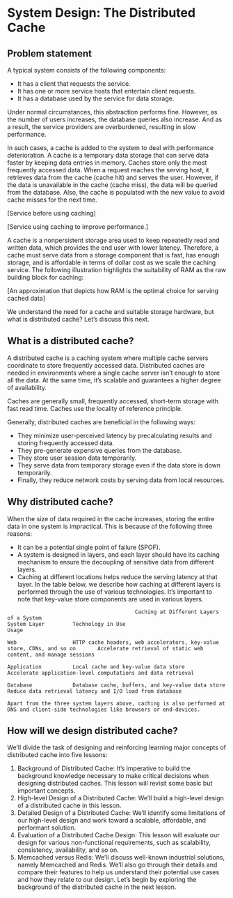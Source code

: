 # System Design: The Distributed Cache
## Problem statement
A typical system consists of the following components:

- It has a client that requests the service.
- It has one or more service hosts that entertain client requests.
- It has a database used by the service for data storage.

Under normal circumstances, this abstraction performs fine. However, as the number of users increases, the database queries also increase. And as a result, the service providers are overburdened, resulting in slow performance.

In such cases, a cache is added to the system to deal with performance deterioration. A cache is a temporary data storage that can serve data faster by keeping data entries in memory. Caches store only the most frequently accessed data. When a request reaches the serving host, it retrieves data from the cache (cache hit) and serves the user. However, if the data is unavailable in the cache (cache miss), the data will be queried from the database. Also, the cache is populated with the new value to avoid cache misses for the next time.

[Service before using caching]

[Service using caching to improve performance.]

A cache is a nonpersistent storage area used to keep repeatedly read and written data, which provides the end user with lower latency. Therefore, a cache must serve data from a storage component that is fast, has enough storage, and is affordable in terms of dollar cost as we scale the caching service. The following illustration highlights the suitability of RAM as the raw building block for caching:

[An approximation that depicts how RAM is the optimal choice for serving cached data]

We understand the need for a cache and suitable storage hardware, but what is distributed cache? Let’s discuss this next.

## What is a distributed cache?
A distributed cache is a caching system where multiple cache servers coordinate to store frequently accessed data. Distributed caches are needed in environments where a single cache server isn’t enough to store all the data. At the same time, it’s scalable and guarantees a higher degree of availability.

Caches are generally small, frequently accessed, short-term storage with fast read time. Caches use the locality of reference principle.

Generally, distributed caches are beneficial in the following ways:

- They minimize user-perceived latency by precalculating results and storing frequently accessed data.
- They pre-generate expensive queries from the database.
- They store user session data temporarily.
- They serve data from temporary storage even if the data store is down temporarily.
- Finally, they reduce network costs by serving data from local resources.

## Why distributed cache?
When the size of data required in the cache increases, storing the entire data in one system is impractical. This is because of the following three reasons:

- It can be a potential single point of failure (SPOF).
- A system is designed in layers, and each layer should have its caching mechanism to ensure the decoupling of sensitive data from different layers.
- Caching at different locations helps reduce the serving latency at that layer.
In the table below, we describe how caching at different layers is performed through the use of various technologies. It’s important to note that key-value store components are used in various layers.

```
                                         Caching at Different Layers of a System
System Layer         Technology in Use                                                            Usage

Web                  HTTP cache headers, web accelerators, key-value store, CDNs, and so on       Accelerate retrieval of static web content, and manage sessions

Application          Local cache and key-value data store                                         Accelerate application-level computations and data retrieval

Database             Database cache, buffers, and key-value data store                            Reduce data retrieval latency and I/O load from database
```

```
Apart from the three system layers above, caching is also performed at DNS and client-side technologies like browsers or end-devices.
```

## How will we design distributed cache?
We’ll divide the task of designing and reinforcing learning major concepts of distributed cache into five lessons:

1. Background of Distributed Cache: It’s imperative to build the background knowledge necessary to make critical decisions when designing distributed caches. This lesson will revisit some basic but important concepts.
2. High-level Design of a Distributed Cache: We’ll build a high-level design of a distributed cache in this lesson.
3. Detailed Design of a Distributed Cache: We’ll identify some limitations of our high-level design and work toward a scalable, affordable, and performant solution.
4. Evaluation of a Distributed Cache Design: This lesson will evaluate our design for various non-functional requirements, such as scalability, consistency, availability, and so on.
5. Memcached versus Redis: We’ll discuss well-known industrial solutions, namely Memcached and Redis. We’ll also go through their details and compare their features to help us understand their potential use cases and how they relate to our design.
Let’s begin by exploring the background of the distributed cache in the next lesson.
